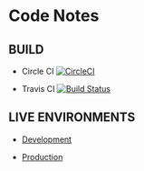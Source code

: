 # Code Notes

## BUILD
* Circle CI [![CircleCI](https://circleci.com/gh/mariobrusarosco/code-notes/tree/master.svg?style=svg)](https://circleci.com/gh/mariobrusarosco/code-notes/tree/master)

* Travis CI [![Build Status](https://travis-ci.org/mariobrusarosco/code-notes.svg?branch=master)](https://travis-ci.org/mariobrusarosco/code-notes)

## LIVE ENVIRONMENTS
* [Development](https://dev-code-notes.herokuapp.com)

* [Production](https://prod-code-notes.herokuapp.com)
